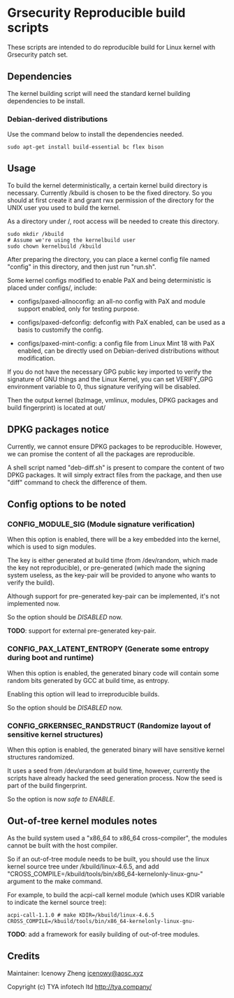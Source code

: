 # Grsecurity Reproducible build scripts

These scripts are intended to do reproducible build for Linux kernel with Grsecurity patch set.

## Dependencies

The kernel building script will need the standard kernel building dependencies to be install.

### Debian-derived distributions

Use the command below to install the dependencies needed.

```
sudo apt-get install build-essential bc flex bison
```

## Usage

To build the kernel deterministically, a certain kernel build directory is necessary. Currently /kbuild is chosen to be the fixed directory. So you should at first create it and grant rwx permission of the directory for the UNIX user you used to build the kernel.

As a directory under /, root access will be needed to create this directory.

```
sudo mkdir /kbuild
# Assume we're using the kernelbuild user
sudo chown kernelbuild /kbuild
```

After preparing the directory, you can place a kernel config file named "config" in this directory, and then just run "run.sh".

Some kernel configs modified to enable PaX and being deterministic is placed under configs/, include:

- configs/paxed-allnoconfig: an all-no config with PaX and module support enabled, only for testing purpose.

- configs/paxed-defconfig: defconfig with PaX enabled, can be used as a basis to customify the config.

- configs/paxed-mint-config: a config file from Linux Mint 18 with PaX enabled, can be directly used on Debian-derived distributions without modification.

If you do not have the necessary GPG public key imported to verify the signature of GNU things and the Linux Kernel, you can set VERIFY_GPG environment variable to 0, thus signature verifying will be disabled.

Then the output kernel (bzImage, vmlinux, modules, DPKG packages and build fingerprint) is located at out/

## DPKG packages notice

Currently, we cannot ensure DPKG packages to be reproducible. However, we can promise the content of all the packages are reproducible.

A shell script named "deb-diff.sh" is present to compare the content of two DPKG packages. It will simply extract files from the package, and then use "diff" command to check the difference of them.

## Config options to be noted

### CONFIG_MODULE_SIG (Module signature verification)

When this option is enabled, there will be a key embedded into the kernel, which is used to sign modules.

The key is either generated at build time (from /dev/random, which made the key not reproducible), or pre-generated (which made the signing system useless, as the key-pair will be provided to anyone who wants to verify the build).

Although support for pre-generated key-pair can be implemented, it's not implemented now.

So the option should be *DISABLED* now.

**TODO**: support for external pre-generated key-pair.

### CONFIG_PAX_LATENT_ENTROPY (Generate some entropy during boot and runtime)

When this option is enabled, the generated binary code will contain some random bits generated by GCC at build time, as entropy.

Enabling this option will lead to irreproducible builds.

So the option should be *DISABLED* now.

### CONFIG_GRKERNSEC_RANDSTRUCT (Randomize layout of sensitive kernel structures)

When this option is enabled, the generated binary will have sensitive kernel structures randomized.

It uses a seed from /dev/urandom at build time, however, currently the scripts have already hacked the seed generation process. Now the seed is part of the build fingerprint.

So the option is now *safe to ENABLE*.

## Out-of-tree kernel modules notes

As the build system used a "x86_64 to x86_64 cross-compiler", the modules cannot be built with the host compiler.

So if an out-of-tree module needs to be built, you should use the linux kernel source tree under /kbuild/linux-4.6.5, and add "CROSS_COMPILE=/kbuild/tools/bin/x86_64-kernelonly-linux-gnu-" argument to the make command.

For example, to build the acpi-call kernel module (which uses KDIR variable to indicate the kernel source tree):

```
acpi-call-1.1.0 # make KDIR=/kbuild/linux-4.6.5 CROSS_COMPILE=/kbuild/tools/bin/x86_64-kernelonly-linux-gnu-
```

**TODO**: add a framework for easily building of out-of-tree modules.

## Credits

Maintainer: Icenowy Zheng <icenowy@aosc.xyz>

Copyright (c) TYA infotech ltd http://tya.company/
